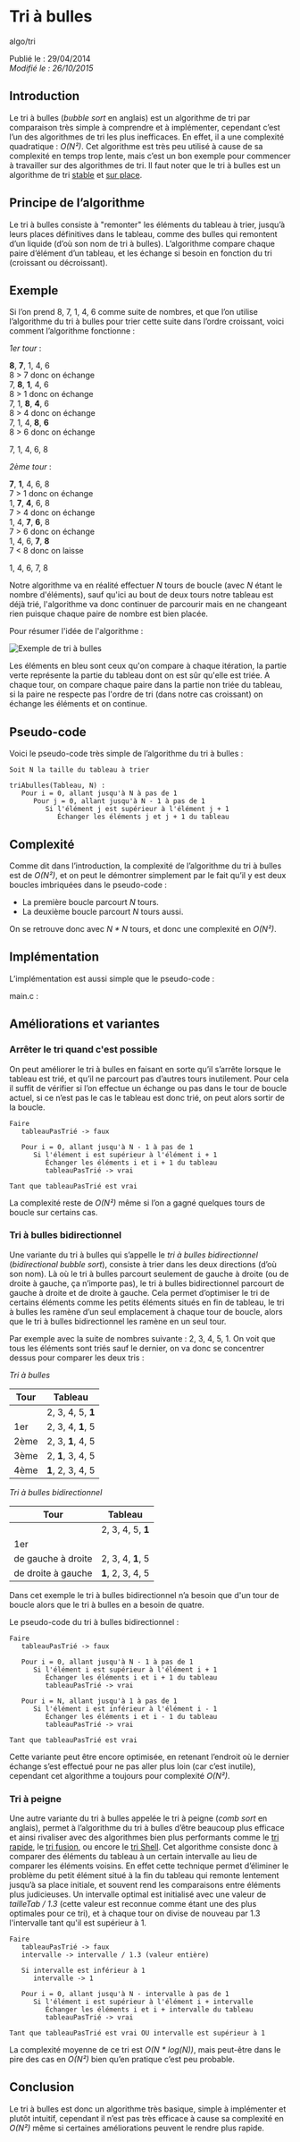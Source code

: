 Tri à bulles
============
algo/tri

Publié le : 29/04/2014  
*Modifié le : 26/10/2015*

## Introduction

Le tri à bulles (*bubble sort* en anglais) est un algorithme de tri par comparaison très simple à comprendre et à implémenter, cependant c’est l’un des algorithmes de tri les plus inefficaces. En effet, il a une complexité quadratique : *O(N²)*. Cet algorithme est très peu utilisé à cause de sa complexité en temps trop lente, mais c’est un bon exemple pour commencer à travailler sur des algorithmes de tri. Il faut noter que le tri à bulles est un algorithme de tri [stable](https://en.wikipedia.org/wiki/Sorting_algorithm#Stability) et [sur place](https://en.wikipedia.org/wiki/In-place_algorithm).

## Principe de l’algorithme

Le tri à bulles consiste à "remonter" les éléments du tableau à trier, jusqu’à leurs places définitives dans le tableau, comme des bulles qui remontent d’un liquide (d’où son nom de tri à bulles). L’algorithme compare chaque paire d’élément d’un tableau, et les échange si besoin en fonction du tri (croissant ou décroissant).

## Exemple

Si l’on prend 8, 7, 1, 4, 6 comme suite de nombres, et que l’on utilise l’algorithme du tri à bulles pour trier cette suite dans l’ordre croissant, voici comment l’algorithme fonctionne :

*1er tour* :

**8**, **7**, 1, 4, 6  
8 > 7 donc on échange  
7, **8**, **1**, 4, 6  
8 > 1 donc on échange  
7, 1, **8**, **4**, 6  
8 > 4 donc on échange  
7, 1, 4, **8**, **6**  
8 > 6 donc on échange  

7, 1, 4, 6, 8

*2ème tour* :

**7**, **1**, 4, 6, 8  
7 > 1 donc on échange  
1, **7**, **4**, 6, 8  
7 > 4 donc on échange  
1, 4, **7**, **6**, 8  
7 > 6 donc on échange  
1, 4, 6, **7**, **8**  
7 < 8 donc on laisse  

1, 4, 6, 7, 8  

Notre algorithme va en réalité effectuer *N* tours de boucle (avec *N* étant le nombre d'éléments), sauf qu'ici au bout de deux tours notre tableau est déjà trié, l'algorithme va donc continuer de parcourir mais en ne changeant rien puisque chaque paire de nombre est bien placée.

Pour résumer l'idée de l'algorithme :

![Exemple de tri à bulles](/static/img/algo/tri/tri_bulles/exemple_tri.png)

Les éléments en bleu sont ceux qu'on compare à chaque itération, la partie verte représente la partie du tableau dont on est sûr qu'elle est triée. A chaque tour, on compare chaque paire dans la partie non triée du tableau, si la paire ne respecte pas l'ordre de tri (dans notre cas croissant) on échange les éléments et on continue.

## Pseudo-code

Voici le pseudo-code très simple de l’algorithme du tri à bulles :

```nohighlight
Soit N la taille du tableau à trier

triAbulles(Tableau, N) :
   Pour i = 0, allant jusqu'à N à pas de 1
      Pour j = 0, allant jusqu'à N - 1 à pas de 1
         Si l'élément j est supérieur à l'élément j + 1
            Échanger les éléments j et j + 1 du tableau
```

## Complexité

Comme dit dans l’introduction, la complexité de l’algorithme du tri à bulles est de *O(N²)*, et on peut le démontrer simplement par le fait qu’il y est deux boucles imbriquées dans le pseudo-code :

- La première boucle parcourt *N* tours.
- La deuxième boucle parcourt *N* tours aussi.

On se retrouve donc avec *N \* N* tours, et donc une complexité en *O(N²)*.

## Implémentation

L’implémentation est aussi simple que le pseudo-code :

main.c : 

## Améliorations et variantes

### Arrêter le tri quand c'est possible

On peut améliorer le tri à bulles en faisant en sorte qu’il s’arrête lorsque le tableau est trié, et qu’il ne parcourt pas d’autres tours inutilement. Pour cela il suffit de vérifier si l’on effectue un échange ou pas dans le tour de boucle actuel, si ce n’est pas le cas le tableau est donc trié, on peut alors sortir de la boucle.

```nohighlight
Faire
   tableauPasTrié -> faux

   Pour i = 0, allant jusqu'à N - 1 à pas de 1
      Si l'élément i est supérieur à l'élément i + 1
         Échanger les éléments i et i + 1 du tableau
         tableauPasTrié -> vrai

Tant que tableauPasTrié est vrai
```

La complexité reste de *O(N²)* même si l’on a gagné quelques tours de boucle sur certains cas.

### Tri à bulles bidirectionnel

Une variante du tri à bulles qui s’appelle le *tri à bulles bidirectionnel* (*bidirectional bubble sort*), consiste à trier dans les deux directions (d’où son nom). Là où le tri à bulles parcourt seulement de gauche à droite (ou de droite à gauche, ça n’importe pas), le tri à bulles bidirectionnel parcourt de gauche à droite et de droite à gauche. Cela permet d’optimiser le tri de certains éléments comme les petits éléments situés en fin de tableau, le tri à bulles les ramène d’un seul emplacement à chaque tour de boucle, alors que le tri à bulles bidirectionnel les ramène en un seul tour.

Par exemple avec la suite de nombres suivante : 2, 3, 4, 5, 1. On voit que tous les éléments sont triés sauf le dernier, on va donc se concentrer dessus pour comparer les deux tris :

*Tri à bulles*


| Tour   | Tableau           |
| ------ | ---------         |
|        | 2, 3, 4, 5, **1** |
| 1er    | 2, 3, 4, **1**, 5 |
| 2ème   | 2, 3, **1**, 4, 5 |
| 3ème   | 2, **1**, 3, 4, 5 |
| 4ème   | **1**, 2, 3, 4, 5 |

*Tri à bulles bidirectionnel*

| Tour               | Tableau           |
| ------             | ---------         |
|                    | 2, 3, 4, 5, **1** |
| 1er                |                   |
| de gauche à droite | 2, 3, 4, **1**, 5 |
| de droite à gauche | **1**, 2, 3, 4, 5 |

Dans cet exemple le tri à bulles bidirectionnel n’a besoin que d'un tour de boucle alors que le tri à bulles en a besoin de quatre.

Le pseudo-code du tri à bulles bidirectionnel :

```nohighlight
Faire
   tableauPasTrié -> faux

   Pour i = 0, allant jusqu'à N - 1 à pas de 1
      Si l'élément i est supérieur à l'élément i + 1
         Échanger les éléments i et i + 1 du tableau
         tableauPasTrié -> vrai

   Pour i = N, allant jusqu'à 1 à pas de 1
      Si l'élément i est inférieur à l'élément i - 1
         Échanger les éléments i et i - 1 du tableau
         tableauPasTrié -> vrai

Tant que tableauPasTrié est vrai
```

Cette variante peut être encore optimisée, en retenant l’endroit où le dernier échange s’est effectué pour ne pas aller plus loin (car c’est inutile), cependant cet algorithme a toujours pour complexité *O(N²)*.

### Tri à peigne

Une autre variante du tri à bulles appelée le tri à peigne (*comb sort* en anglais), permet à l’algorithme du tri à bulles d’être beaucoup plus efficace et ainsi rivaliser avec des algorithmes bien plus performants comme le [tri rapide](http://napnac.ga/algo/tri/tri_rapide.html), le [tri fusion](http://napnac.ga/algo/tri/tri_fusion.html), ou encore le [tri Shell](http://napnac.ga/algo/tri/tri_shell.html).
Cet algorithme consiste donc à comparer des éléments du tableau à un certain intervalle au lieu de comparer les éléments voisins. En effet cette technique permet d’éliminer le problème du petit élément situé à la fin du tableau qui remonte lentement jusqu’à sa place initiale, et souvent rend les comparaisons entre éléments plus judicieuses. Un intervalle optimal est initialisé avec une valeur de *tailleTab / 1.3* (cette valeur est reconnue comme étant une des plus optimales pour ce tri), et à chaque tour on divise de nouveau par 1.3 l'intervalle tant qu'il est supérieur à 1.

```nohighlight
Faire
   tableauPasTrié -> faux
   intervalle -> intervalle / 1.3 (valeur entière)

   Si intervalle est inférieur à 1
      intervalle -> 1

   Pour i = 0, allant jusqu'à N - intervalle à pas de 1
      Si l'élément i est supérieur à l'élément i + intervalle
         Échanger les éléments i et i + intervalle du tableau
         tableauPasTrié -> vrai

Tant que tableauPasTrié est vrai OU intervalle est supérieur à 1
```

La complexité moyenne de ce tri est *O(N \* log(N))*, mais peut-être dans le pire des cas en *O(N²)* bien qu’en pratique c’est peu probable.

## Conclusion

Le tri à bulles est donc un algorithme très basique, simple à implémenter et plutôt intuitif, cependant il n’est pas très efficace à cause sa complexité en *O(N²)* même si certaines améliorations peuvent le rendre plus rapide.

